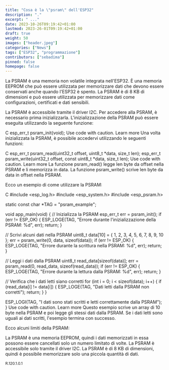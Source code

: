 ```yaml
---
title: "Cosa è la \"psram\" dell'ESP32"
description: "."
excerpt: " ..."
date: 2023-10-26T09:19:42+01:00
lastmod: 2023-26-01T09:19:42+01:00
draft: true
weight: 50
images: ["header.jpeg"]
categories: ["News"]
tags: ["ESP32", "programmazione"]
contributors: ["sebadima"]
pinned: false
homepage: false
---
```




La PSRAM è una memoria non volatile integrata nell'ESP32. È una memoria EEPROM che può essere utilizzata per memorizzare dati che devono essere conservati anche quando l'ESP32 è spento. La PSRAM è di 8 KB di dimensioni e può essere utilizzata per memorizzare dati come configurazioni, certificati e dati sensibili.

La PSRAM è accessibile tramite il driver I2C. Per accedere alla PSRAM, è necessario prima inizializzarla. L'inizializzazione della PSRAM può essere eseguita utilizzando la seguente funzione:

C
esp_err_t psram_init(void);
Use code with caution. Learn more
Una volta inizializzata la PSRAM, è possibile accedervi utilizzando le seguenti funzioni:

C
esp_err_t psram_read(uint32_t offset, uint8_t *data, size_t len);
esp_err_t psram_write(uint32_t offset, const uint8_t *data, size_t len);
Use code with caution. Learn more
La funzione psram_read() legge len byte da offset nella PSRAM e li memorizza in data. La funzione psram_write() scrive len byte da data in offset nella PSRAM.

Ecco un esempio di come utilizzare la PSRAM:

C
#include <esp_log.h>
#include <esp_system.h>
#include <esp_psram.h>

static const char *TAG = "psram_example";

void app_main(void)
{
  // Inizializza la PSRAM
  esp_err_t err = psram_init();
  if (err != ESP_OK) {
    ESP_LOGE(TAG, "Errore durante l'inizializzazione della PSRAM: %d", err);
    return;
  }

  // Scrivi alcuni dati nella PSRAM
  uint8_t data[10] = { 1, 2, 3, 4, 5, 6, 7, 8, 9, 10 };
  err = psram_write(0, data, sizeof(data));
  if (err != ESP_OK) {
    ESP_LOGE(TAG, "Errore durante la scrittura nella PSRAM: %d", err);
    return;
  }

  // Leggi i dati dalla PSRAM
  uint8_t read_data[sizeof(data)];
  err = psram_read(0, read_data, sizeof(read_data));
  if (err != ESP_OK) {
    ESP_LOGE(TAG, "Errore durante la lettura dalla PSRAM: %d", err);
    return;
  }

  // Verifica che i dati letti siano corretti
  for (int i = 0; i < sizeof(data); i++) {
    if (read_data[i] != data[i]) {
      ESP_LOGE(TAG, "Dati letti dalla PSRAM non corretti");
      return;
    }
  }

  ESP_LOGI(TAG, "I dati sono stati scritti e letti correttamente dalla PSRAM");
}
Use code with caution. Learn more
Questo esempio scrive un array di 10 byte nella PSRAM e poi legge gli stessi dati dalla PSRAM. Se i dati letti sono uguali ai dati scritti, l'esempio termina con successo.

Ecco alcuni limiti della PSRAM:

La PSRAM è una memoria EEPROM, quindi i dati memorizzati in essa possono essere cancellati solo un numero limitato di volte.
La PSRAM è accessibile solo tramite il driver I2C.
La PSRAM è di 8 KB di dimensioni, quindi è possibile memorizzare solo una piccola quantità di dati.
<br>
<p style="font-size: 12px;"> R.120.1.0.1 </p>
<br>